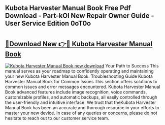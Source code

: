 ## Kubota Harvester Manual Book Free Pdf Download - Part-kOl New Repair Owner Guide - User Service Edition 0oT0o

# <h2><a href="http://bc862.oget.top/?id=Kubota+Harvester+Manual+Book">🔗Download New 👉🔴 Kubota Harvester Manual Book</a></h2>

[![Kubota Harvester Manual Book new download](https://i.imgur.com/5g1atiW.png)](http://bc862.oget.top/?id=Kubota+Harvester+Manual+Book)
Your Path to Success This manual serves as your roadmap to confidently operating and maintaining your new Kubota Harvester Manual Book. Troubleshooting Guide Kubota Harvester Manual Book for Common Issues This section offers solutions to common issues and error messages encountered. Kubota Harvester Manual Book advanced features include image recognition, voice commands, customizable profiles, and automatic backups, all easily controlled through the user-friendly and intuitive interface. We trust that theKubota Harvester Manual Book has been an accurate and thorough resource in your efforts to master your new device. In case of any queries or concerns, please do not hesitate to reach out to our customer service team.
